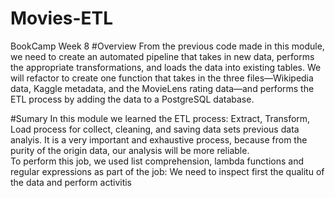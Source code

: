 # Movies-ETL
BookCamp Week 8 
#Overview
From the previous code made in this module,  we need to create an automated pipeline that takes in new data, performs the appropriate transformations, and loads the data into existing tables. We will refactor  to create one function that takes in the three files—Wikipedia data, Kaggle metadata, and the MovieLens rating data—and performs the ETL process by adding the data to a PostgreSQL database.

#Sumary 
In this module we learned the ETL process: Extract, Transform, Load process for collect, cleaning, and saving data sets previous data analyis. It is a very important and exhaustive process,  because from the purity of the origin data, our analysis will be more reliable.  
To perform this job, we used list comprehension, lambda functions and regular expressions as part of the job: We need to inspect first the qualitu of the data and perform activitis  



